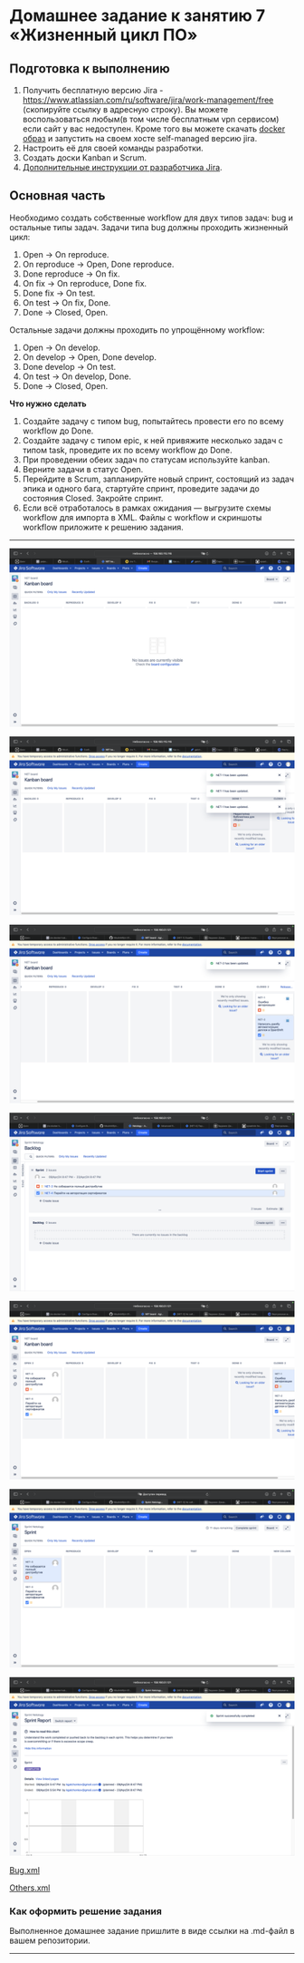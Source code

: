 # Домашнее задание к занятию 7 «Жизненный цикл ПО»

## Подготовка к выполнению

1. Получить бесплатную версию Jira - https://www.atlassian.com/ru/software/jira/work-management/free (скопируйте ссылку в адресную строку). Вы можете воспользоваться любым(в том числе бесплатным vpn сервисом) если сайт у вас недоступен. Кроме того вы можете скачать [docker образ](https://hub.docker.com/r/atlassian/jira-software/#) и запустить на своем хосте self-managed версию jira.
2. Настроить её для своей команды разработки.
3. Создать доски Kanban и Scrum.
4. [Дополнительные инструкции от разработчика Jira](https://support.atlassian.com/jira-cloud-administration/docs/import-and-export-issue-workflows/).

## Основная часть

Необходимо создать собственные workflow для двух типов задач: bug и остальные типы задач. Задачи типа bug должны проходить жизненный цикл:

1. Open -> On reproduce.
2. On reproduce -> Open, Done reproduce.
3. Done reproduce -> On fix.
4. On fix -> On reproduce, Done fix.
5. Done fix -> On test.
6. On test -> On fix, Done.
7. Done -> Closed, Open.

Остальные задачи должны проходить по упрощённому workflow:

1. Open -> On develop.
2. On develop -> Open, Done develop.
3. Done develop -> On test.
4. On test -> On develop, Done.
5. Done -> Closed, Open.

**Что нужно сделать**

1. Создайте задачу с типом bug, попытайтесь провести его по всему workflow до Done. 
1. Создайте задачу с типом epic, к ней привяжите несколько задач с типом task, проведите их по всему workflow до Done. 
1. При проведении обеих задач по статусам используйте kanban. 
1. Верните задачи в статус Open.
1. Перейдите в Scrum, запланируйте новый спринт, состоящий из задач эпика и одного бага, стартуйте спринт, проведите задачи до состояния Closed. Закройте спринт.
2. Если всё отработалось в рамках ожидания — выгрузите схемы workflow для импорта в XML. Файлы с workflow и скриншоты workflow приложите к решению задания.

---

![jira_one](https://github.com/Kirill67km/sysadmin-homeworks/blob/hometask/software/screenshots/Снимок%20экрана%202024-04-06%20в%2014.19.42.png)

![jira_two](https://github.com/Kirill67km/sysadmin-homeworks/blob/hometask/software/screenshots/Снимок%20экрана%202024-04-06%20в%2014.24.28.png)

![jira_three](https://github.com/Kirill67km/sysadmin-homeworks/blob/hometask/software/screenshots/Снимок%20экрана%202024-04-08%20в%2020.39.41.png)

![jira_four](https://github.com/Kirill67km/sysadmin-homeworks/blob/hometask/software/screenshots/Снимок%20экрана%202024-04-08%20в%2020.47.42.png)

![jira_five](https://github.com/Kirill67km/sysadmin-homeworks/blob/hometask/software/screenshots/Снимок%20экрана%202024-04-08%20в%2020.53.46.png)

![jira_six](https://github.com/Kirill67km/sysadmin-homeworks/blob/hometask/software/screenshots/Снимок%20экрана%202024-04-08%20в%2020.53.58.png)

![jira_seven](https://github.com/Kirill67km/sysadmin-homeworks/blob/hometask/software/screenshots/Снимок%20экрана%202024-04-08%20в%2020.54.53.png)

[Bug.xml](https://github.com/Kirill67km/sysadmin-homeworks/blob/hometask/software/Bug.xml)

[Others.xml](https://github.com/Kirill67km/sysadmin-homeworks/blob/hometask/software/Others.xml)



### Как оформить решение задания

Выполненное домашнее задание пришлите в виде ссылки на .md-файл в вашем репозитории.

---
